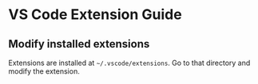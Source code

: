 # VS Code Extension Guide

## Modify installed extensions

Extensions are installed at `~/.vscode/extensions`. Go to that directory and modify the extension.